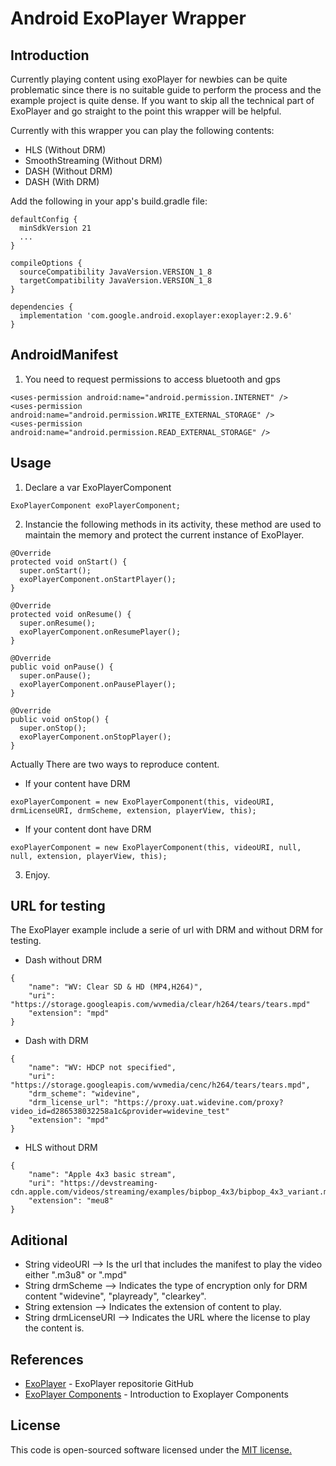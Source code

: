 # Android ExoPlayer Wrapper


## Introduction

Currently playing content using exoPlayer for newbies can be quite problematic since there is no suitable guide to perform the process and the example project is quite dense. If you want to skip all the technical part of ExoPlayer and go straight to the point this wrapper will be helpful.

Currently with this wrapper you can play the following contents:

* HLS (Without DRM)
* SmoothStreaming (Without DRM)
* DASH (Without DRM)
* DASH (With DRM)

Add the following in your app's build.gradle file:

```
defaultConfig {
  minSdkVersion 21
  ...
}

compileOptions {
  sourceCompatibility JavaVersion.VERSION_1_8
  targetCompatibility JavaVersion.VERSION_1_8
}

dependencies {
  implementation 'com.google.android.exoplayer:exoplayer:2.9.6'
}
```
## AndroidManifest

1) You need to request permissions to access bluetooth and gps
```
<uses-permission android:name="android.permission.INTERNET" />
<uses-permission android:name="android.permission.WRITE_EXTERNAL_STORAGE" />
<uses-permission android:name="android.permission.READ_EXTERNAL_STORAGE" />
```

## Usage

1) Declare a var ExoPlayerComponent

```
ExoPlayerComponent exoPlayerComponent;
```
2) Instancie the following methods in its activity, these method are used to maintain the memory and protect the current instance of ExoPlayer.

```
@Override
protected void onStart() {
  super.onStart();
  exoPlayerComponent.onStartPlayer();
}

@Override
protected void onResume() {
  super.onResume();
  exoPlayerComponent.onResumePlayer();
}

@Override
public void onPause() {
  super.onPause();
  exoPlayerComponent.onPausePlayer();
}

@Override
public void onStop() {
  super.onStop();
  exoPlayerComponent.onStopPlayer();
}
```

Actually There are two ways to reproduce content.

* If your content have DRM 
```
exoPlayerComponent = new ExoPlayerComponent(this, videoURI, drmLicenseURI, drmScheme, extension, playerView, this);
```

* If your content dont have DRM
```
exoPlayerComponent = new ExoPlayerComponent(this, videoURI, null, null, extension, playerView, this);
```

3) Enjoy.

## URL for testing 

The ExoPlayer example include a serie of url with DRM and without DRM for testing.

* Dash without DRM 
```
{
    "name": "WV: Clear SD & HD (MP4,H264)",
    "uri": "https://storage.googleapis.com/wvmedia/clear/h264/tears/tears.mpd"
    "extension": "mpd"
}
```

* Dash with DRM 
```
{
	"name": "WV: HDCP not specified",
    "uri": "https://storage.googleapis.com/wvmedia/cenc/h264/tears/tears.mpd",
    "drm_scheme": "widevine",
    "drm_license_url": "https://proxy.uat.widevine.com/proxy?video_id=d286538032258a1c&provider=widevine_test"
    "extension": "mpd"
}
```

* HLS without DRM
```
{
    "name": "Apple 4x3 basic stream",
    "uri": "https://devstreaming-cdn.apple.com/videos/streaming/examples/bipbop_4x3/bipbop_4x3_variant.m3u8"
    "extension": "meu8"
}
```

## Aditional

 * String videoURI  --> Is the url that includes the manifest to play the video either ".m3u8" or ".mpd"
 * String drmScheme --> Indicates the type of encryption only for DRM content "widevine", "playready", "clearkey".
 * String extension --> Indicates the extension of content to play.
 * String drmLicenseURI --> Indicates the URL where the license to play the content is.


## References

* [ExoPlayer](https://github.com/google/ExoPlayer) - ExoPlayer repositorie GitHub
* [ExoPlayer Components](https://android.jlelse.eu/exoplayer-components-explained-9937e3a5d2f5) - Introduction to Exoplayer Components

## License

This code is open-sourced software licensed under the [MIT license.](https://opensource.org/licenses/MIT)

